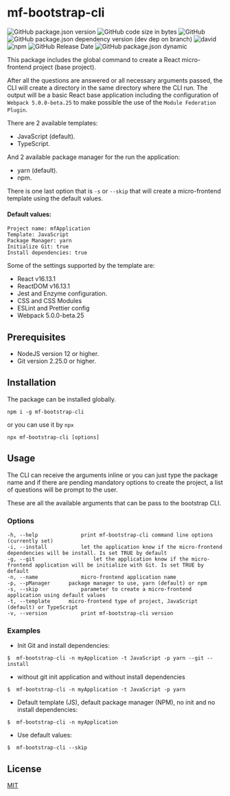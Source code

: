 # mf-bootstrap-cli

![GitHub package.json version](https://img.shields.io/github/package-json/v/osvaldovega/mf-bootstrap-cli?style=plastic)
![GitHub code size in bytes](https://img.shields.io/github/languages/code-size/osvaldovega/mf-bootstrap-cli?style=plastic)
![GitHub](https://img.shields.io/github/license/osvaldovega/mf-bootstrap-cli?style=plastic)
![GitHub package.json dependency version (dev dep on branch)](https://img.shields.io/github/package-json/dependency-version/osvaldovega/mf-bootstrap-cli/dev/eslint?style=plastic)
![david](https://img.shields.io/david/osvaldovega/mf-bootstrap-cli?style=plastic)
![npm](https://img.shields.io/npm/dm/mf-bootstrap-cli?style=plastic)
![GitHub Release Date](https://img.shields.io/github/release-date/osvaldovega/mf-bootstrap-cli?style=plastic)
![GitHub package.json dynamic](https://img.shields.io/github/package-json/keywords/osvaldovega/mf-bootstrap-cli?style=plastic)

This package includes the global command to create a React micro-frontend project (base project).

After all the questions are answered or all necessary arguments passed, the CLI will create a directory in the same directory where the CLI run. The output will be a basic React base application including the configuration of `Webpack 5.0.0-beta.25` to make possible the use of the `Module Federation Plugin`.

There are 2 available templates:

- JavaScript (default).
- TypeScript.

And 2 available package manager for the run the application:

- yarn (default).
- npm.

There is one last option that is `-s` or `--skip` that will create a micro-frontend template using the default values.

#### Default values:

    Project name: mfApplication
    Template: JavaScript
    Package Manager: yarn
    Initialize Git: true
    Install dependencies: true

Some of the settings supported by the template are:

- React v16.13.1
- ReactDOM v16.13.1
- Jest and Enzyme configuration.
- CSS and CSS Modules
- ESLint and Prettier config
- Webpack 5.0.0-beta.25

## Prerequisites

- NodeJS version 12 or higher.
- Git version 2.25.0 or higher.

## Installation

The package can be installed globally.

```
npm i -g mf-bootstrap-cli
```

or you can use it by `npx`

```
npx mf-bootstrap-cli [options]
```

## Usage

The CLI can receive the arguments inline or you can just type the package name and if there are pending mandatory options to create the project, a list of questions will be prompt to the user.

These are all the available arguments that can be pass to the bootstrap CLI.

### Options

```
-h, --help				print mf-bootstrap-cli command line options (currently set)
-i, --install			let the application know if the micro-frontend dependencies will be install. Is set TRUE by default
-g, --git					let the application know if the micro-frontend application will be initialize with Git. Is set TRUE by default
-n, --name				micro-frontend application name
-p, --pManager		package manager to use, yarn (default) or npm
-s, --skip				parameter to create a micro-frontend application using default values
-t, --template		micro-frontend type of project, JavaScript (default) or TypeScript
-v, --version			print mf-bootstrap-cli version
```

### Examples

- Init Git and install dependencies:

```
$  mf-bootstrap-cli -n myApplication -t JavaScript -p yarn --git --install
```

- without git init application and without install dependencies

```
$  mf-bootstrap-cli -n myApplication -t JavaScript -p yarn
```

- Default template (JS), default package manager (NPM), no init and no install dependencies:

```
$  mf-bootstrap-cli -n myApplication
```

- Use default values:

```
$  mf-bootstrap-cli --skip
```

## License

[MIT](./LICENSE)

